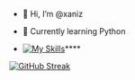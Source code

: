 - 👋 Hi, I’m @xaniz
- 🌱 Currently learning Python

- [![My Skills](https://skills.thijs.gg/icons?i=cs,mysql)](https://skills.thijs.gg)****

[![GitHub Streak](https://streak-stats.demolab.com/?user=xaniz)](https://git.io/streak-stats)

<!---
xaniz/xaniz is a ✨ special ✨ repository because its `README.md` (this file) appears on your GitHub profile.
You can click the Preview link to take a look at your changes.
--->
